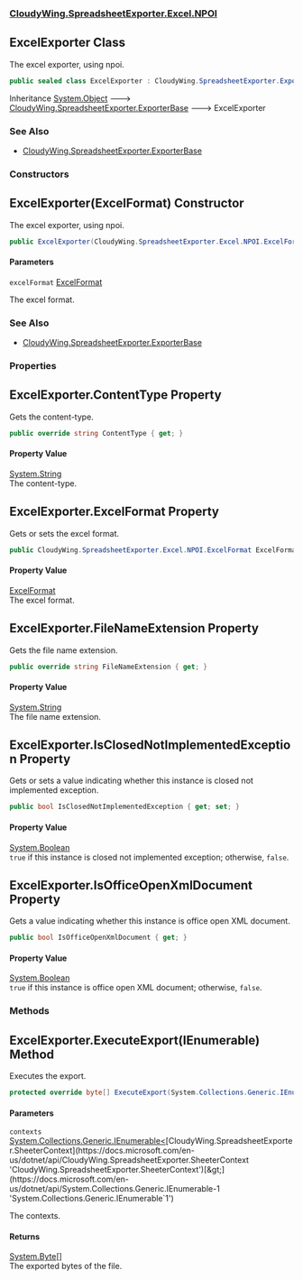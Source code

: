### [CloudyWing.SpreadsheetExporter.Excel.NPOI](CloudyWing.SpreadsheetExporter.Excel.NPOI.md 'CloudyWing.SpreadsheetExporter.Excel.NPOI')

## ExcelExporter Class

The excel exporter, using npoi.

```csharp
public sealed class ExcelExporter : CloudyWing.SpreadsheetExporter.ExporterBase
```

Inheritance [System.Object](https://docs.microsoft.com/en-us/dotnet/api/System.Object 'System.Object') &#129106; [CloudyWing.SpreadsheetExporter.ExporterBase](https://docs.microsoft.com/en-us/dotnet/api/CloudyWing.SpreadsheetExporter.ExporterBase 'CloudyWing.SpreadsheetExporter.ExporterBase') &#129106; ExcelExporter

### See Also
- [CloudyWing.SpreadsheetExporter.ExporterBase](https://docs.microsoft.com/en-us/dotnet/api/CloudyWing.SpreadsheetExporter.ExporterBase 'CloudyWing.SpreadsheetExporter.ExporterBase')
### Constructors

<a name='CloudyWing.SpreadsheetExporter.Excel.NPOI.ExcelExporter.ExcelExporter(CloudyWing.SpreadsheetExporter.Excel.NPOI.ExcelFormat)'></a>

## ExcelExporter(ExcelFormat) Constructor

The excel exporter, using npoi.

```csharp
public ExcelExporter(CloudyWing.SpreadsheetExporter.Excel.NPOI.ExcelFormat excelFormat=CloudyWing.SpreadsheetExporter.Excel.NPOI.ExcelFormat.OfficeOpenXmlDocument);
```
#### Parameters

<a name='CloudyWing.SpreadsheetExporter.Excel.NPOI.ExcelExporter.ExcelExporter(CloudyWing.SpreadsheetExporter.Excel.NPOI.ExcelFormat).excelFormat'></a>

`excelFormat` [ExcelFormat](CloudyWing.SpreadsheetExporter.Excel.NPOI.ExcelFormat.md 'CloudyWing.SpreadsheetExporter.Excel.NPOI.ExcelFormat')

The excel format.

### See Also
- [CloudyWing.SpreadsheetExporter.ExporterBase](https://docs.microsoft.com/en-us/dotnet/api/CloudyWing.SpreadsheetExporter.ExporterBase 'CloudyWing.SpreadsheetExporter.ExporterBase')
### Properties

<a name='CloudyWing.SpreadsheetExporter.Excel.NPOI.ExcelExporter.ContentType'></a>

## ExcelExporter.ContentType Property

Gets the content-type.

```csharp
public override string ContentType { get; }
```

#### Property Value
[System.String](https://docs.microsoft.com/en-us/dotnet/api/System.String 'System.String')  
The content-type.

<a name='CloudyWing.SpreadsheetExporter.Excel.NPOI.ExcelExporter.ExcelFormat'></a>

## ExcelExporter.ExcelFormat Property

Gets or sets the excel format.

```csharp
public CloudyWing.SpreadsheetExporter.Excel.NPOI.ExcelFormat ExcelFormat { get; set; }
```

#### Property Value
[ExcelFormat](CloudyWing.SpreadsheetExporter.Excel.NPOI.ExcelFormat.md 'CloudyWing.SpreadsheetExporter.Excel.NPOI.ExcelFormat')  
The excel format.

<a name='CloudyWing.SpreadsheetExporter.Excel.NPOI.ExcelExporter.FileNameExtension'></a>

## ExcelExporter.FileNameExtension Property

Gets the file name extension.

```csharp
public override string FileNameExtension { get; }
```

#### Property Value
[System.String](https://docs.microsoft.com/en-us/dotnet/api/System.String 'System.String')  
The file name extension.

<a name='CloudyWing.SpreadsheetExporter.Excel.NPOI.ExcelExporter.IsClosedNotImplementedException'></a>

## ExcelExporter.IsClosedNotImplementedException Property

Gets or sets a value indicating whether this instance is closed not implemented exception.

```csharp
public bool IsClosedNotImplementedException { get; set; }
```

#### Property Value
[System.Boolean](https://docs.microsoft.com/en-us/dotnet/api/System.Boolean 'System.Boolean')  
`true` if this instance is closed not implemented exception; otherwise, `false`.

<a name='CloudyWing.SpreadsheetExporter.Excel.NPOI.ExcelExporter.IsOfficeOpenXmlDocument'></a>

## ExcelExporter.IsOfficeOpenXmlDocument Property

Gets a value indicating whether this instance is office open XML document.

```csharp
public bool IsOfficeOpenXmlDocument { get; }
```

#### Property Value
[System.Boolean](https://docs.microsoft.com/en-us/dotnet/api/System.Boolean 'System.Boolean')  
`true` if this instance is office open XML document; otherwise, `false`.
### Methods

<a name='CloudyWing.SpreadsheetExporter.Excel.NPOI.ExcelExporter.ExecuteExport(System.Collections.Generic.IEnumerable_CloudyWing.SpreadsheetExporter.SheeterContext_)'></a>

## ExcelExporter.ExecuteExport(IEnumerable<SheeterContext>) Method

Executes the export.

```csharp
protected override byte[] ExecuteExport(System.Collections.Generic.IEnumerable<CloudyWing.SpreadsheetExporter.SheeterContext> contexts);
```
#### Parameters

<a name='CloudyWing.SpreadsheetExporter.Excel.NPOI.ExcelExporter.ExecuteExport(System.Collections.Generic.IEnumerable_CloudyWing.SpreadsheetExporter.SheeterContext_).contexts'></a>

`contexts` [System.Collections.Generic.IEnumerable&lt;](https://docs.microsoft.com/en-us/dotnet/api/System.Collections.Generic.IEnumerable-1 'System.Collections.Generic.IEnumerable`1')[CloudyWing.SpreadsheetExporter.SheeterContext](https://docs.microsoft.com/en-us/dotnet/api/CloudyWing.SpreadsheetExporter.SheeterContext 'CloudyWing.SpreadsheetExporter.SheeterContext')[&gt;](https://docs.microsoft.com/en-us/dotnet/api/System.Collections.Generic.IEnumerable-1 'System.Collections.Generic.IEnumerable`1')

The contexts.

#### Returns
[System.Byte](https://docs.microsoft.com/en-us/dotnet/api/System.Byte 'System.Byte')[[]](https://docs.microsoft.com/en-us/dotnet/api/System.Array 'System.Array')  
The exported bytes of the file.